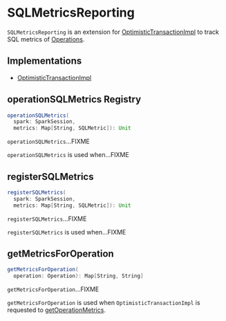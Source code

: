# SQLMetricsReporting

`SQLMetricsReporting` is an extension for [OptimisticTransactionImpl](OptimisticTransactionImpl.md) to track SQL metrics of [Operations](Operation.md).

## Implementations

* [OptimisticTransactionImpl](OptimisticTransactionImpl.md)

## <span id="operationSQLMetrics"> operationSQLMetrics Registry

```scala
operationSQLMetrics(
  spark: SparkSession,
  metrics: Map[String, SQLMetric]): Unit
```

`operationSQLMetrics`...FIXME

`operationSQLMetrics` is used when...FIXME

## <span id="registerSQLMetrics"> registerSQLMetrics

```scala
registerSQLMetrics(
  spark: SparkSession,
  metrics: Map[String, SQLMetric]): Unit
```

`registerSQLMetrics`...FIXME

`registerSQLMetrics` is used when...FIXME

## <span id="getMetricsForOperation"> getMetricsForOperation

```scala
getMetricsForOperation(
  operation: Operation): Map[String, String]
```

`getMetricsForOperation`...FIXME

`getMetricsForOperation` is used when `OptimisticTransactionImpl` is requested to [getOperationMetrics](OptimisticTransactionImpl.md#getOperationMetrics).
